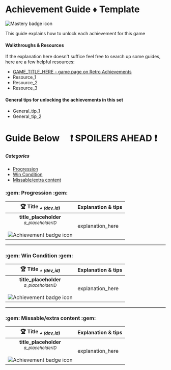# Achievement Guide ♦️ Template

![Mastery badge icon](https://i.retroachievements.org/Images/000000.png "Mastery badge icon")

This guide explains how to unlock each achievement for this game


#### Walkthroughs & Resources
If the explanation here doesn't suffice feel free to search up some guides, here are a few helpful resources:

+ [GAME_TITLE_HERE - game page on Retro Achievements](https://retroachievements.org/game/0000 "Retro Achievements game page - GAME_TITLE_HERE") 
+ Resource_1
+ Resource_2
+ Resource_3


#### General tips for unlocking the achievements in this set
+ General_tip_1
+ General_tip_2

# Guide Below &nbsp;&nbsp;&nbsp; :heavy_exclamation_mark: SPOILERS AHEAD :heavy_exclamation_mark:
    
##### Categories

- [Progression](#Progression)
- [Win Condition](#WinCondition)
- [Missable/extra content](#ExtraContent)

<h3 id=Progression>
    :gem: Progression :gem:
</h3>

| :trophy: Title <sub><i>+ (dev_id)</i></sub><br> | Explanation & tips |
|:---:|---|
| **title_placeholder**<br><sub>*a_placeholderID*</sub> <br><br> ![Achievement badge icon](https://i.retroachievements.org/Badge/00000.png "Achievement badge icon") | explanation_here |

---

<h3 id=WinCondition>
    :gem: Win Condition :gem:
</h3>

| :trophy: Title <sub><i>+ (dev_id)</i></sub><br> | Explanation & tips |
|:---:|---|
| **title_placeholder**<br><sub>*a_placeholderID*</sub> <br><br> ![Achievement badge icon](https://i.retroachievements.org/Badge/00000.png "Achievement badge icon") | explanation_here |

---

<h3 id=ExtraContent>
    :gem: Missable/extra content :gem:
</h3>

| :trophy: Title <sub><i>+ (dev_id)</i></sub><br> | Explanation & tips |
|:---:|---|
| **title_placeholder**<br><sub>*a_placeholderID*</sub> <br><br> ![Achievement badge icon](https://i.retroachievements.org/Badge/00000.png "Achievement badge icon") | explanation_here |





[^measured]: **Measured achievement**: This achievement has a measured flag. It will show the measurement popup on screen (e.g. 7/12). It will unlock the achievement once the measurement target has been hit (e.g. 12/12).

[^triggered]: **Triggered achievement**: This achievement has a triggered flag. It will show the triggered popup on screen, when all logic/comparisons are met. It will unlock the achievement once the criteria are met for the trigger.